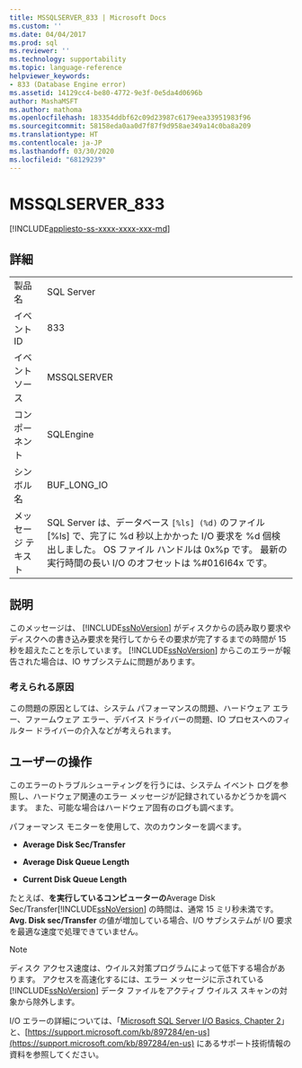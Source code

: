 ```yaml
---
title: MSSQLSERVER_833 | Microsoft Docs
ms.custom: ''
ms.date: 04/04/2017
ms.prod: sql
ms.reviewer: ''
ms.technology: supportability
ms.topic: language-reference
helpviewer_keywords:
- 833 (Database Engine error)
ms.assetid: 14129cc4-be80-4772-9e3f-0e5da4d0696b
author: MashaMSFT
ms.author: mathoma
ms.openlocfilehash: 183354ddbf62c09d23987c6179eea33951983f96
ms.sourcegitcommit: 58158eda0aa0d7f87f9d958ae349a14c0ba8a209
ms.translationtype: HT
ms.contentlocale: ja-JP
ms.lasthandoff: 03/30/2020
ms.locfileid: "68129239"
---
```

# <a name="mssqlserver_833"></a>MSSQLSERVER_833
[!INCLUDE[appliesto-ss-xxxx-xxxx-xxx-md](../../includes/appliesto-ss-xxxx-xxxx-xxx-md.md)]
  
## <a name="details"></a>詳細  
  
|||  
|-|-|  
|製品名|SQL Server|  
|イベント ID|833|  
|イベント ソース|MSSQLSERVER|  
|コンポーネント|SQLEngine|  
|シンボル名|BUF_LONG_IO|  
|メッセージ テキスト|SQL Server は、データベース `[%ls] (%d)` のファイル [%ls] で、完了に %d 秒以上かかった I/O 要求を %d 個検出しました。  OS ファイル ハンドルは 0x%p です。  最新の実行時間の長い I/O のオフセットは %#016I64x です。|  
  
## <a name="explanation"></a>説明  
このメッセージは、 [!INCLUDE[ssNoVersion](../../includes/ssnoversion-md.md)] がディスクからの読み取り要求やディスクへの書き込み要求を発行してからその要求が完了するまでの時間が 15 秒を超えたことを示しています。 [!INCLUDE[ssNoVersion](../../includes/ssnoversion-md.md)] からこのエラーが報告された場合は、IO サブシステムに問題があります。  
  
### <a name="possible-causes"></a>考えられる原因  
この問題の原因としては、システム パフォーマンスの問題、ハードウェア エラー、ファームウェア エラー、デバイス ドライバーの問題、IO プロセスへのフィルター ドライバーの介入などが考えられます。  
  
## <a name="user-action"></a>ユーザーの操作  
このエラーのトラブルシューティングを行うには、システム イベント ログを参照し、ハードウェア関連のエラー メッセージが記録されているかどうかを調べます。 また、可能な場合はハードウェア固有のログも調べます。  
  
パフォーマンス モニターを使用して、次のカウンターを調べます。  
  
-   **Average Disk Sec/Transfer**  
  
-   **Average Disk Queue Length**  
  
-   **Current Disk Queue Length**  
  
たとえば、**を実行しているコンピューターの**Average Disk Sec/Transfer[!INCLUDE[ssNoVersion](../../includes/ssnoversion-md.md)] の時間は、通常 15 ミリ秒未満です。 **Avg. Disk sec/Transfer** の値が増加している場合、I/O サブシステムが I/O 要求を最適な速度で処理できていません。  
  
> [!NOTE]  
> ディスク アクセス速度は、ウイルス対策プログラムによって低下する場合があります。 アクセスを高速化するには、エラー メッセージに示されている [!INCLUDE[ssNoVersion](../../includes/ssnoversion-md.md)] データ ファイルをアクティブ ウイルス スキャンの対象から除外します。  
  
I/O エラーの詳細については、「[Microsoft SQL Server I/O Basics, Chapter 2](/previous-versions/sql/sql-server-2005/administrator/cc917726(v=technet.10))」と、[https://support.microsoft.com/kb/897284/en-us](https://support.microsoft.com/kb/897284/en-us) にあるサポート技術情報の資料を参照してください。  
  
